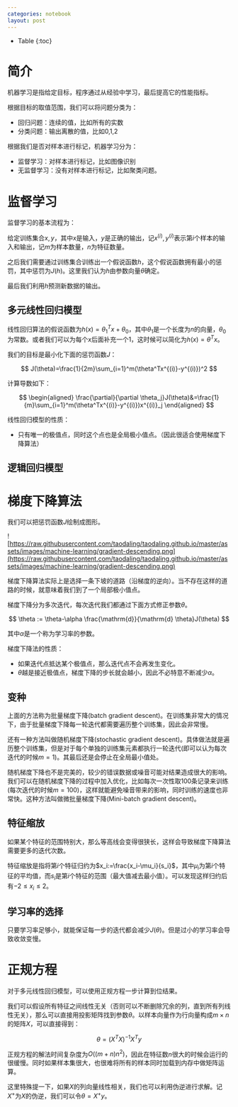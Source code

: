```yaml
---
categories: notebook
layout: post
---
```


- Table
{:toc}

# 简介

机器学习是指给定目标，程序通过从经验中学习，最后提高它的性能指标。

根据目标的取值范围，我们可以将问题分类为：

- 回归问题：连续的值，比如所有的实数
- 分类问题：输出离散的值，比如0,1,2

根据我们是否对样本进行标记，机器学习分为：

- 监督学习：对样本进行标记，比如图像识别
- 无监督学习：没有对样本进行标记，比如聚类问题。

# 监督学习

监督学习的基本流程为：

给定训练集合$x, y$，其中$x$是输入，$y$是正确的输出，记$x^{(i)},y^{(i)}$表示第$i$个样本的输入和输出，记$m$为样本数量，$n$为特征数量。

之后我们需要通过训练集合训练出一个假说函数$h$，这个假说函数拥有最小的惩罚，其中惩罚为$J(h)$。这里我们认为$h$由参数向量$\theta$确定。

最后我们利用$h$预测新数据的输出。

## 多元线性回归模型

线性回归算法的假说函数为$h(x)=\theta_1^Tx+\theta_0$，其中$\theta_1$是一个长度为$n$的向量，$\theta_0$为常数。或者我们可以为每个$x$后面补充一个$1$，这时候可以简化为$h(x)=\theta^T x$。

我们的目标是最小化下面的惩罚函数$J$：

$$
J(\theta)=\frac{1}{2m}\sum_{i=1}^m(\theta^Tx^{(i)}-y^{(i)})^2
$$

计算导数如下：

$$
\begin{aligned}
\frac{\partial}{\partial \theta_j}J(\theta)&=\frac{1}{m}\sum_{i=1}^m(\theta^Tx^{(i)}-y^{(i)})x^{(i)}_j
\end{aligned}
$$

线性回归模型的性质：

- 只有唯一的极值点，同时这个点也是全局极小值点。（因此很适合使用梯度下降算法）

## 逻辑回归模型



# 梯度下降算法

我们可以把惩罚函数$J$绘制成图形。

![https://raw.githubusercontent.com/taodaling/taodaling.github.io/master/assets/images/machine-learning/gradient-descending.png](https://raw.githubusercontent.com/taodaling/taodaling.github.io/master/assets/images/machine-learning/gradient-descending.png)

梯度下降算法实际上是选择一条下坡的道路（沿梯度的逆向）。当不存在这样的道路的时候，就意味着我们到了一个局部极小值点。

梯度下降分为多次迭代，每次迭代我们都通过下面方式修正参数$\theta$。

$$
\theta := \theta-\alpha \frac{\mathrm{d}}{\mathrm{d} \theta}J(\theta)
$$

其中$\alpha$是一个称为学习率的参数。

梯度下降法的性质：

- 如果迭代点抵达某个极值点，那么迭代点不会再发生变化。
- $\theta$越是接近极值点，梯度下降的步长就会越小，因此不必特意不断减少$\alpha$。

## 变种

上面的方法称为批量梯度下降(batch gradient descent)。在训练集非常大的情况下，由于批量梯度下降每一轮迭代都需要遍历整个训练集，因此会非常慢。

还有一种方法叫做随机梯度下降(stochastic gradient descent)。具体做法就是遍历整个训练集，但是对于每个单独的训练集元素都执行一轮迭代(即可以认为每次迭代的时候$m=1$)。其最后还是会停止在全局最小值处。

随机梯度下降也不是完美的，较少的错误数据或噪音可能对结果造成很大的影响。我们可以在随机梯度下降的过程中加入优化，比如每次一次性取$100$条记录来训练(每次迭代的时候$m=100$)，这样就能避免噪音带来的影响，同时训练的速度也非常快。这种方法叫做微批量梯度下降(Mini-batch gradient descent)。

## 特征缩放

如果某个特征的范围特别大，那么等高线会变得很狭长，这样会导致梯度下降算法需要更多的迭代次数。

特征缩放是指将第$i$个特征归约为$x_i:=\frac{x_i-\mu_i}{s_i}$，其中$\mu_i$为第$i$个特征的平均值，而$s_i$是第$i$个特征的范围（最大值减去最小值）。可以发现这样归约后有$-2\leq x_i\leq 2$。

## 学习率的选择

只要学习率足够小，就能保证每一步的迭代都会减少$J(\theta)$。但是过小的学习率会导致收敛变慢。

# 正规方程

对于多元线性回归模型，可以使用正规方程一步计算到位结果。

我们可以假设所有特征之间线性无关（否则可以不断删除冗余的列，直到所有列线性无关），那么可以直接用投影矩阵找到参数$\theta$。以样本向量作为行向量构成$m\times n$的矩阵$X$，可以直接得到：

$$
\theta=(X^TX)^{-1}X^Ty
$$

正规方程的解法时间复杂度为$O((m+n)n^2)$，因此在特征数$n$很大的时候会运行的很缓慢。同时如果样本集很大，也很难将所有的样本同时加载到内存中做矩阵运算。

这里特殊提一下，如果$X$的列向量线性相关，我们也可以利用伪逆进行求解。记$X^+$为$X$的伪逆，我们可以令$\theta=X^+y$。